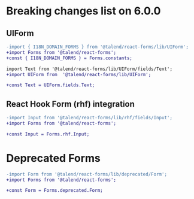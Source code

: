 # Breaking changes list on 6.0.0

## UIForm

```diff
-import { I18N_DOMAIN_FORMS } from '@talend/react-forms/lib/UIForm';
+import Forms from '@talend/react-forms';
+const { I18N_DOMAIN_FORMS } = Forms.constants;
```

```diff
import Text from '@talend/react-forms/lib/UIForm/fields/Text';
+import UIForm from  '@talend/react-forms/lib/UIForm';

+const Text = UIForm.fields.Text;
```

## React Hook Form (rhf) integration

```diff
-import Input from '@talend/react-forms/lib/rhf/fields/Input';
+import Forms from '@talend/react-forms';

+const Input = Forms.rhf.Input;
```

# Deprecated Forms

```diff
-import Form from '@talend/react-forms/lib/deprecated/Form';
+import Forms from '@talend/react-forms';

+const Form = Forms.deprecated.Form;
```
